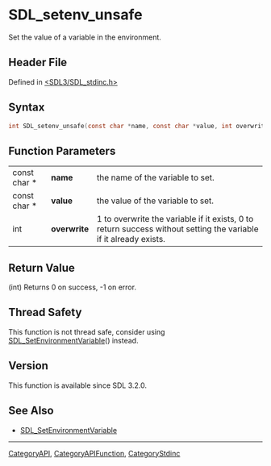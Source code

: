 # SDL_setenv_unsafe

Set the value of a variable in the environment.

## Header File

Defined in [<SDL3/SDL_stdinc.h>](https://github.com/libsdl-org/SDL/blob/main/include/SDL3/SDL_stdinc.h)

## Syntax

```c
int SDL_setenv_unsafe(const char *name, const char *value, int overwrite);
```

## Function Parameters

|              |               |                                                                                                                  |
| ------------ | ------------- | ---------------------------------------------------------------------------------------------------------------- |
| const char * | **name**      | the name of the variable to set.                                                                                 |
| const char * | **value**     | the value of the variable to set.                                                                                |
| int          | **overwrite** | 1 to overwrite the variable if it exists, 0 to return success without setting the variable if it already exists. |

## Return Value

(int) Returns 0 on success, -1 on error.

## Thread Safety

This function is not thread safe, consider using
[SDL_SetEnvironmentVariable](SDL_SetEnvironmentVariable)() instead.

## Version

This function is available since SDL 3.2.0.

## See Also

- [SDL_SetEnvironmentVariable](SDL_SetEnvironmentVariable)






----
[CategoryAPI](CategoryAPI), [CategoryAPIFunction](CategoryAPIFunction), [CategoryStdinc](CategoryStdinc)

